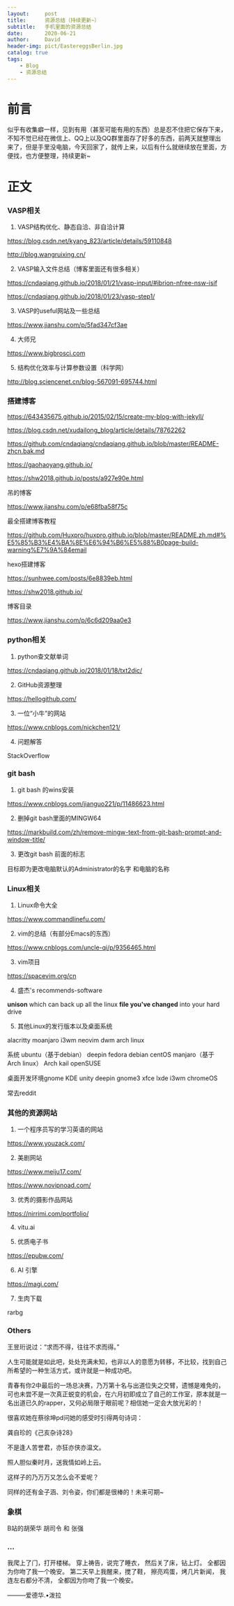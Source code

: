 ```yaml
---
layout:     post
title:      资源总结（持续更新~）
subtitle:   手机里面的资源总结
date:       2020-06-21
author:     David
header-img: pict/EastereggsBerlin.jpg
catalog: true
tags:
    - Blog
    - 资源总结
---
```

# 前言

似乎有收集癖一样，见到有用（甚至可能有用的东西）总是忍不住把它保存下来，不知不觉已经在微信上、QQ上以及QQ群里面存了好多的东西，前两天就整理出来了，但是手里没电脑，今天回家了，就传上来，以后有什么就继续放在里面，方便找，也方便整理，持续更新~

# 正文

### VASP相关

1. VASP结构优化、静态自洽、非自洽计算

https://blog.csdn.net/kyang_823/article/details/59110848

http://blog.wangruixing.cn/

2. VASP输入文件总结（博客里面还有很多相关）

https://cndaqiang.github.io/2018/01/21/vasp-input/#ibrion-nfree-nsw-isif

https://cndaqiang.github.io/2018/01/23/vasp-step1/

3. VASP的useful网站及一些总结

https://www.jianshu.com/p/5fad347cf3ae

4. 大师兄

https://www.bigbrosci.com

5. 结构优化效率与计算参数设置（科学网）

http://blog.sciencenet.cn/blog-567091-695744.html



### 搭建博客

https://643435675.github.io/2015/02/15/create-my-blog-with-jekyll/

https://blog.csdn.net/xudailong_blog/article/details/78762262

https://github.com/cndaqiang/cndaqiang.github.io/blob/master/README-zhcn.bak.md

https://gaohaoyang.github.io/

https://shw2018.github.io/posts/a927e90e.html

吊的博客

https://www.jianshu.com/p/e68fba58f75c 

最全搭建博客教程

https://github.com/Huxpro/huxpro.github.io/blob/master/README.zh.md#%E5%85%B3%E4%BA%8E%E6%94%B6%E5%88%B0page-build-warning%E7%9A%84email

hexo搭建博客

https://sunhwee.com/posts/6e8839eb.html

https://shw2018.github.io/

博客目录

https://www.jianshu.com/p/6c6d209aa0e3

### python相关

1. python查文献单词

https://cndaqiang.github.io/2018/01/18/txt2dic/

2. GitHub资源整理

https://hellogithub.com/

3. 一位“小牛”的网站

https://www.cnblogs.com/nickchen121/

4. 问题解答

StackOverflow

### git bash

1. git bash 的wins安装

https://www.cnblogs.com/jianguo221/p/11486623.html

2. 删掉git bash里面的MINGW64

https://markbuild.com/zh/remove-mingw-text-from-git-bash-prompt-and-window-title/

3. 更改git bash 前面的标志

目标即为更改电脑默认的Administrator的名字
和电脑的名称

### Linux相关

1. Linux命令大全

https://www.commandlinefu.com/

2. vim的总结（有部分Emacs的东西）

https://www.cnblogs.com/uncle-qi/p/9356465.html

3. vim项目

https://spacevim.org/cn 

4. 盛杰's recommends-software

**unison** which can back up all the linux **file you've changed** into your hard drive 

5. 其他Linux的发行版本以及桌面系统

alacritty moanjaro i3wm neovim dwm arch linux

系统 ubuntu（基于debian） deepin fedora debian centOS manjaro（基于Arch linux） Arch kail openSUSE

桌⾯开发环境gnome KDE unity deepin gnome3 xfce lxde i3wm chromeOS

常去reddit

### 其他的资源网站

1. 一个程序员写的学习英语的网站

https://www.youzack.com/

2. 美剧网站

https://www.meiju17.com/

https://www.novipnoad.com/

3. 优秀的摄影作品网站

https://nirrimi.com/portfolio/

4. vitu.ai

5. 优质电子书

https://epubw.com/

6. AI 引擎

https://magi.com/

7. 生肉下载

rarbg

### Others

王昱珩说过：“求而不得，往往不求而得。”

人生可能就是如此吧，处处充满未知，也非以人的意愿为转移，不比较，找到自己所希望的一种生活方式，或许就是一种成功吧。

青春有你2中最后的一场总决赛，乃万第十名与出道位失之交臂，遗憾是难免的，可也未尝不是一次真正蜕变的机会，在六月初即成立了自己的工作室，原本就是一名出道已久的rapper，又何必局限于眼前呢？相信她一定会大放光彩的！

很喜欢她在蔡徐坤pd问她的感受时引得两句诗词：

龚⾃珍的《⼰亥杂诗28》

不是逢⼈苦誉君，亦狂亦侠亦温⽂。

照⼈胆似秦时⽉，送我情如岭上云。

这样子的乃万万又怎么会不爱呢？

同样的还有金子涵、刘令姿，你们都是很棒的！未来可期~

### 象棋

B站的胡荣华 胡司令  和 张强

### ...

我爬上了⻔，打开楼梯。
穿上祷告，说完了睡⾐，
然后关了床，钻上灯。
全都因为你吻了我⼀个晚安。
第⼆天早上我醒来，搅了鞋，
擦亮鸡蛋，烤⼏⽚新闻，
我连左右都分不清，
全都因为你吻了我⼀个晚安。

———爱德华.•泼拉



